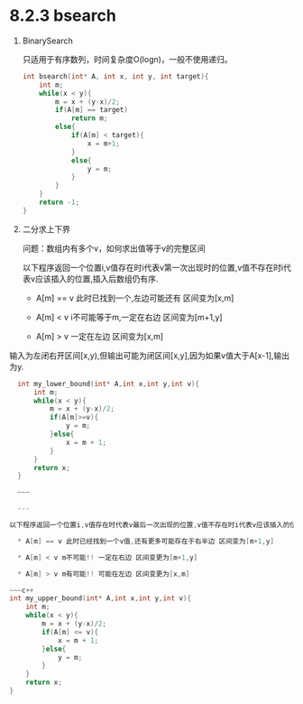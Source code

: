 # 8.2.3 bsearch
1. BinarySearch

    只适用于有序数列，时间复杂度O(logn)，一般不使用递归。

    ~~~c++
    int bsearch(int* A, int x, int y, int target){
        int m;
        while(x < y){
            m = x + (y-x)/2;
            if(A[m] == target)
                return m;
            else{
                if(A[m] < target){
                    x = m+1;
                }
                else{
                    y = m;
                }
            }
        }
        return -1;
    }

    ~~~

2. 二分求上下界

    问题：数组内有多个v，如何求出值等于v的完整区间

    以下程序返回一个位置i,v值存在时i代表v第一次出现时的位置,v值不存在时i代表v应该插入的位置,插入后数组仍有序.

    * A[m] == v 此时已找到一个,左边可能还有 区间变为[x,m]

    * A[m] <  v i不可能等于m,一定在右边 区间变为[m+1,y]

    * A[m] >  v 一定在左边 区间变为[x,m]

  输入为左闭右开区间[x,y),但输出可能为闭区间[x,y],因为如果v值大于A[x-1],输出为y.

  ~~~c++
    int my_lower_bound(int* A,int x,int y,int v){
        int m;
        while(x < y){
            m = x + (y-x)/2;
            if(A[m]>=v){
                y = m;
            }else{
                x = m + 1;
            }
        }
        return x;
    }

    ~~~

    ---

  以下程序返回一个位置i,v值存在时代表v最后一次出现的位置,v值不存在时i代表v应该插入的位置,插入后数组仍有序.

    * A[m] == v 此时已经找到一个v值,还有更多可能存在于右半边 区间变为[m+1,y]

    * A[m] < v m不可能!! 一定在右边 区间变更为[m+1,y]

    * A[m] > v m有可能!! 可能在左边 区间变更为[x,m]

  ~~~c++
  int my_upper_bound(int* A,int x,int y,int v){
      int m;
      while(x < y){
          m = x + (y-x)/2;
          if(A[m] <= v){
              x = m + 1;
          }else{
              y = m;
          }
      }
      return x;
  }

  ~~~
